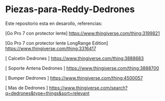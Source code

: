 # Piezas-para-Reddy-Dedrones

Este repositorio esta en desarollo, referencias:  

[Go Pro 7 con protector lente] https://www.thingiverse.com/thing:3199821  

[Go Pro 7 con protector lente LongRange Edition] https://www.thingiverse.com/thing:3316417  

[ Calcetin Dedrones ] https://www.thingiverse.com/thing:3888683  

[ Soporte Antena Dedrones ] https://www.thingiverse.com/thing:3888700   

[ Bumper Dedrones ] https://www.thingiverse.com/thing:4500057

[ Mas de Dedrones ] https://www.thingiverse.com/search?q=dedrones&type=things&sort=relevant  
